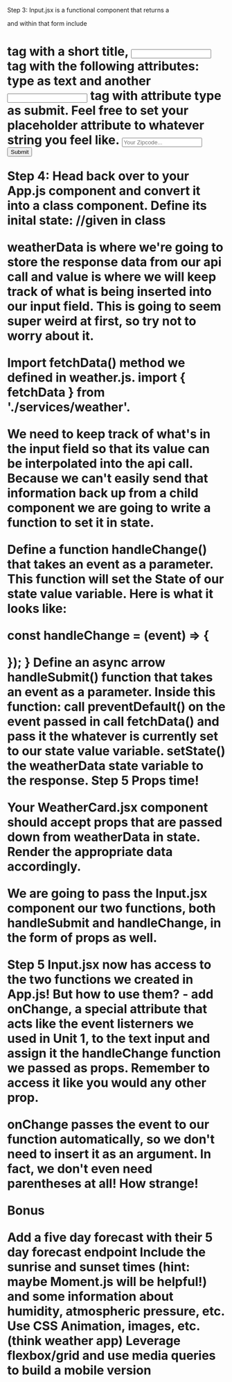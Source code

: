 Step 3:
Input.jsx is a functional component that returns a <form> and within that form include <h1> tag with a short title, <input> tag with the following attributes: type as text and another <input> tag with attribute type as submit. Feel free to set your placeholder attribute to whatever string you feel like. <input type="text" placeholder="Your Zipcode..."/> <input type="submit" />

Step 4:
Head back over to your App.js component and convert it into a class component. Define its inital state: //given in class


weatherData is where we're going to store the response data from our api call and value is where we will keep track of what is being inserted into our input field. This is going to seem super weird at first, so try not to worry about it.

Import fetchData() method we defined in weather.js. import { fetchData } from './services/weather'.

We need to keep track of what's in the input field so that its value can be interpolated into the api call. Because we can't easily send that information back up from a child component we are going to write a function to set it in state.



Define a function handleChange() that takes an event as a parameter. This function will set the State of our state value variable. Here is what it looks like:

const handleChange = (event) => {
  
   });
 }
Define an async arrow handleSubmit() function that takes an event as a parameter. Inside this function:
call preventDefault() on the event passed in
call fetchData() and pass it the whatever is currently set to our state value variable.
setState() the weatherData state variable to the response.
Step 5
Props time!

Your WeatherCard.jsx component should accept props that are passed down from weatherData in state. Render the appropriate data accordingly.

We are going to pass the Input.jsx component our two functions, both handleSubmit and handleChange, in the form of props as well.

Step 5
Input.jsx now has access to the two functions we created in App.js! But how to use them? - add onChange, a special attribute that acts like the event listerners we used in Unit 1, to the text input and assign it the handleChange function we passed as props. Remember to access it like you would any other prop.

onChange passes the event to our function automatically, so we don't need to insert it as an argument. In fact, we don't even need parentheses at all! How strange!

Bonus

Add a five day forecast with their 5 day forecast endpoint
Include the sunrise and sunset times (hint: maybe Moment.js will be helpful!) and some information about humidity, atmospheric pressure, etc.
Use CSS Animation, images, etc. (think weather app)
Leverage flexbox/grid and use media queries to build a mobile version